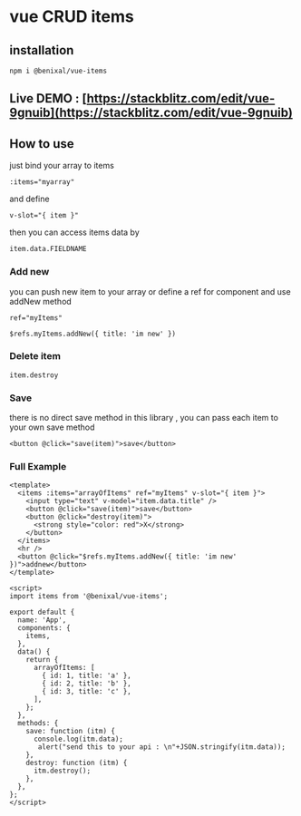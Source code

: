 # vue CRUD items

## installation
```
npm i @benixal/vue-items
```
## Live DEMO : [https://stackblitz.com/edit/vue-9gnuib](https://stackblitz.com/edit/vue-9gnuib)
## How to use 
just bind your array to items 
```
:items="myarray"
```
and 
define 
```
v-slot="{ item }"
```
then you can access items data by
```
item.data.FIELDNAME
```
### Add new 
you can push new item to your array or define a ref for component and use addNew method
```
ref="myItems"
```
```
$refs.myItems.addNew({ title: 'im new' })
```
### Delete item
```
item.destroy
```
### Save
there is no direct save method in this library , you can pass each item to your own save method
```
<button @click="save(item)">save</button>
```

### Full Example

```
<template>
  <items :items="arrayOfItems" ref="myItems" v-slot="{ item }">
    <input type="text" v-model="item.data.title" />
    <button @click="save(item)">save</button>
    <button @click="destroy(item)">
      <strong style="color: red">X</strong>
    </button>
  </items>
  <hr />
  <button @click="$refs.myItems.addNew({ title: 'im new' })">addnew</button>
</template>

<script>
import items from '@benixal/vue-items';

export default {
  name: 'App',
  components: {
    items,
  },
  data() {
    return {
      arrayOfItems: [
        { id: 1, title: 'a' },
        { id: 2, title: 'b' },
        { id: 3, title: 'c' },
      ],
    };
  },
  methods: {
    save: function (itm) {
      console.log(itm.data);
       alert("send this to your api : \n"+JSON.stringify(itm.data));
    },
    destroy: function (itm) {
      itm.destroy();
    },
  },
};
</script>

```